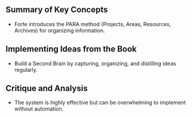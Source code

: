 ## Summary of Key Concepts
- Forte introduces the PARA method (Projects, Areas, Resources, Archives) for organizing information.

## Implementing Ideas from the Book
- Build a Second Brain by capturing, organizing, and distilling ideas regularly.

## Critique and Analysis
- The system is highly effective but can be overwhelming to implement without automation.